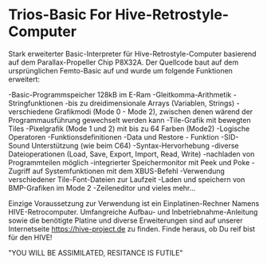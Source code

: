 # Trios-Basic For Hive-Retrostyle-Computer

Stark erweiterter Basic-Interpreter für Hive-Retrostyle-Computer basierend auf dem Parallax-Propeller Chip P8X32A. Der Quellcode baut auf dem ursprünglichen Femto-Basic auf
und wurde um folgende Funktionen erweitert:

-Basic-Programmspeicher 128kB im E-Ram
-Gleitkomma-Arithmetik
-Stringfunktionen
-bis zu dreidimensionale Arrays (Variablen, Strings)
-verschiedene Grafikmodi (Mode 0 - Mode 2), zwischen denen wärend der Programmausführung gewechselt werden kann
-Tile-Grafik mit bewegten Tiles
-Pixelgrafik (Mode 1 und 2) mit bis zu 64 Farben (Mode2) 
-Logische Operatoren
-Funktionsdefinitionen
-Data und Restore - Funktion
-SID-Sound Unterstützung (wie beim C64)
-Syntax-Hervorhebung
-diverse Dateioperationen (Load, Save, Export, Import, Read, Write)
-nachladen von Programmteilen möglich
-integrierter Speichermonitor mit Peek und Poke
-Zugriff auf Systemfunktionen mit dem XBUS-Befehl
-Verwendung verschiedener Tile-Font-Dateien zur Laufzeit
-Laden und speichern von BMP-Grafiken im Mode 2
-Zeileneditor
und vieles mehr...

Einzige Voraussetzung zur Verwendung ist ein Einplatinen-Rechner Namens HIVE-Retrocomputer.
Umfangreiche Aufbau- und Inbetriebnahme-Anleitung sowie die benötigte Platine und diverse Erweiterungen sind auf unserer Internetseite https://hive-project.de 
zu finden.
Finde heraus, ob Du reif bist für den HIVE!

"YOU WILL BE ASSIMILATED, RESITANCE IS FUTILE"
